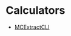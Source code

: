 # Calculators

<!-- - [ArmorStandGenerator](./calculators/ArmorStandGenerator.md) -->
- [MCExtractCLI](./calculators/MCExtractCLI.md)
<!-- - [MultiloaderGradleGenerator](./calculators/MultiloaderGradleGenerator.md) -->
<!-- - [RcoreGenerator](./calculators/RcoreGenerator.md) -->
<!-- - [MusicDiscStudio](./calculators/MusicDiscStudio.md) -->
